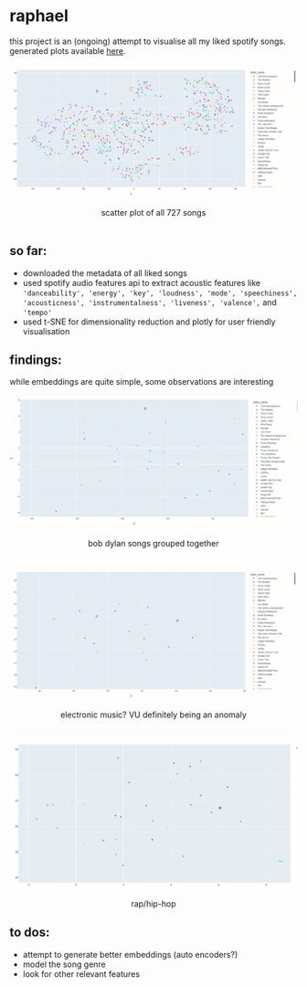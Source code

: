 # raphael

this project is an (ongoing) attempt to visualise all my liked spotify songs. generated plots available [here](assets/plot.html).
<br>

![Alt Text](assets/plot_complete.gif)
<center>scatter plot of all 727 songs </center>

<br>

## so far:
- downloaded the metadata of all liked songs
- used spotify audio features api to extract acoustic features like `'danceability',
       'energy', 'key', 'loudness', 'mode', 'speechiness', 'acousticness',
       'instrumentalness', 'liveness', 'valence',` and `'tempo'`
- used t-SNE for dimensionality reduction and plotly for user friendly visualisation


## findings:
while embeddings are quite simple, some observations are interesting

![Alt Text](assets/bob_dylan_cluster.gif)
<center>bob dylan songs grouped together</center>

<br>

![Alt Text](assets/electro.gif)
<center>electronic music? VU definitely being an anomaly </center>

<br>

![Alt Text](assets/cluster_rap.gif)
<center> rap/hip-hop </center>


## to dos:
- attempt to generate better embeddings (auto encoders?)
- model the song genre
- look for other relevant features